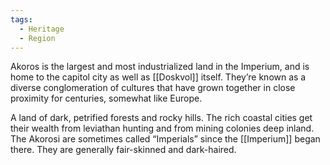 ```yaml
---
tags:
  - Heritage
  - Region
---
```

Akoros is the largest and most industrialized land in the Imperium, and is home to the capitol city as well as [[Doskvol]] itself. They’re known as a diverse conglomeration of cultures that have grown together in close proximity for centuries, somewhat like Europe.

A land of dark, petrified forests and rocky hills. The rich coastal cities get their wealth from leviathan hunting and from mining colonies deep inland. The Akorosi are sometimes called “Imperials” since the [[Imperium]] began there. They are generally fair-skinned and dark-haired.